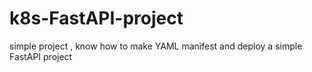 # k8s-FastAPI-project
simple project , know how to make  YAML manifest and deploy a  simple FastAPI project
